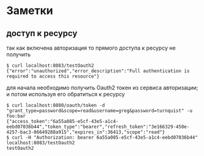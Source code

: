 # Заметки

## доступ к ресурсу
так как включена авторизация то прямого доступа к ресурсу не получить
```
$ curl localhost:8083/testOauth2
{"error":"unauthorized","error_description":"Full authentication is required to access this resource"}
```

для начала необходимо получить Oauth2 токен из сервиса авторизации; и потом используя его обратиться к ресурсу
```
$ curl localhost:8080/oauth/token -d "grant_type=password&scope=read&username=greg&password=turnquist" -u foo:bar
{"access_token":"6a55a085-e5cf-43e5-a1c4-eebd07036b44","token_type":"bearer","refresh_token":"3e166329-450e-4257-bac3-86649288a915","expires_in":36413,"scope":"read"}
$ curl -H "Authorization: bearer 6a55a085-e5cf-43e5-a1c4-eebd07036b44" localhost:8083/testOauth2
testOauth2
```